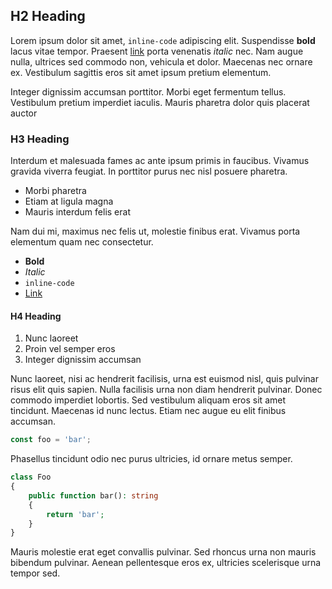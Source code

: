 ## H2 Heading

Lorem ipsum dolor sit amet, `inline-code` adipiscing elit. Suspendisse **bold** lacus vitae tempor. Praesent [link](https://example.com) porta venenatis *italic* nec. Nam augue nulla, ultrices sed commodo non, vehicula et dolor. Maecenas nec ornare ex. Vestibulum sagittis eros sit amet ipsum pretium elementum.

Integer dignissim accumsan porttitor. Morbi eget fermentum tellus. Vestibulum pretium imperdiet iaculis. Mauris pharetra dolor quis placerat auctor

### H3 Heading

Interdum et malesuada fames ac ante ipsum primis in faucibus. Vivamus gravida viverra feugiat. In porttitor purus nec nisl posuere pharetra.

- Morbi pharetra
- Etiam at ligula magna
- Mauris interdum felis erat

Nam dui mi, maximus nec felis ut, molestie finibus erat. Vivamus porta elementum quam nec consectetur.

- **Bold**
- *Italic*
- `inline-code`
- [Link](https://example.com)

#### H4 Heading

1. Nunc laoreet
2. Proin vel semper eros
3. Integer dignissim accumsan

Nunc laoreet, nisi ac hendrerit facilisis, urna est euismod nisl, quis pulvinar risus elit quis sapien. Nulla facilisis urna non diam hendrerit pulvinar. Donec commodo imperdiet lobortis. Sed vestibulum aliquam eros sit amet tincidunt. Maecenas id nunc lectus. Etiam nec augue eu elit finibus accumsan.

```js
const foo = 'bar';
```

Phasellus tincidunt odio nec purus ultricies, id ornare metus semper.

```php
class Foo
{
    public function bar(): string
    {
        return 'bar';
    }
}
```

Mauris molestie erat eget convallis pulvinar. Sed rhoncus urna non mauris bibendum pulvinar. Aenean pellentesque eros ex, ultricies scelerisque urna tempor sed.
